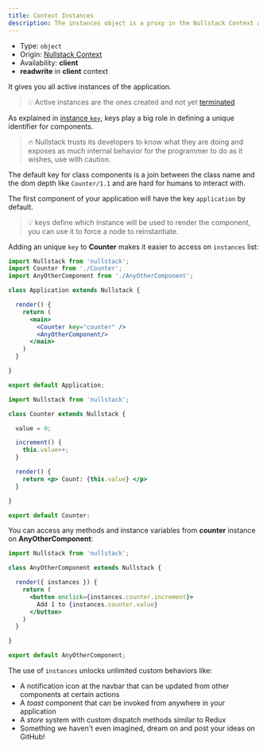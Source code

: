 ```yaml
---
title: Context Instances
description: The instances object is a proxy in the Nullstack Context available in the client and gives you all active instances in the application
---
```


- Type: `object`
- Origin: [Nullstack Context](/context#----nullstack-context)
- Availability: **client**
- **readwrite** in **client** context

It gives you all active instances of the application.

> 💡 Active instances are the ones created and not yet [terminated](/full-stack-lifecycle#terminate)

As explained in [instance `key`](/instance-self#instance-key), keys play a big role in defining a unique identifier for components.

> 🔥 Nullstack trusts its developers to know what they are doing and exposes as much internal behavior for the programmer to do as it wishes, use with caution.

The default key for class components is a join between the class name and the dom depth like `Counter/1.1` and are hard for humans to interact with.

The first component of your application will have the key `application` by default.

> 💡 keys define which instance will be used to render the component, you can use it to force a node to reinstantiate.

Adding an unique `key` to **Counter** makes it easier to access on `instances` list:

```jsx
import Nullstack from 'nullstack';
import Counter from './Counter';
import AnyOtherComponent from './AnyOtherComponent';

class Application extends Nullstack {

  render() {
    return (
      <main>
        <Counter key="counter" />
        <AnyOtherComponent/>
      </main>
    )
  }

}

export default Application;
```

```jsx
import Nullstack from 'nullstack';

class Counter extends Nullstack {

  value = 0;

  increment() {
    this.value++;
  }

  render() {
    return <p> Count: {this.value} </p>
  }

}

export default Counter;
```

You can access any methods and instance variables from **counter** instance on **AnyOtherComponent**:

```jsx
import Nullstack from 'nullstack';

class AnyOtherComponent extends Nullstack {

  render({ instances }) {
    return (
      <button onclick={instances.counter.increment}>
        Add 1 to {instances.counter.value}
      </button>
    )
  }

}

export default AnyOtherComponent;
```

The use of `instances` unlocks unlimited custom behaviors like:

- A notification icon at the navbar that can be updated from other components at certain actions
- A *toast* component that can be invoked from anywhere in your application
- A *store* system with custom dispatch methods similar to Redux
- Something we haven't even imagined, dream on and post your ideas on GitHub!